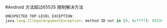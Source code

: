#Android 方法超过65535 限制解决方法

```js
UNEXPECTED TOP-LEVEL EXCEPTION:  
java.lang.IllegalArgumentException: method ID not in [0, 0xffff]: 65536  
```